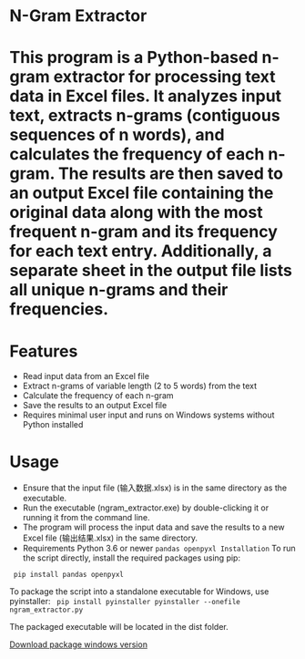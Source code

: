 # N-Gram Extractor
# This program is a Python-based n-gram extractor for processing text data in Excel files. It analyzes input text, extracts n-grams (contiguous sequences of n words), and calculates the frequency of each n-gram. The results are then saved to an output Excel file containing the original data along with the most frequent n-gram and its frequency for each text entry. Additionally, a separate sheet in the output file lists all unique n-grams and their frequencies.

# Features
- Read input data from an Excel file
- Extract n-grams of variable length (2 to 5 words) from the text
- Calculate the frequency of each n-gram
- Save the results to an output Excel file
- Requires minimal user input and runs on Windows systems without Python installed
# Usage
- Ensure that the input file (输入数据.xlsx) is in the same directory as the executable.
- Run the executable (ngram_extractor.exe) by double-clicking it or running it from the command line.
- The program will process the input data and save the results to a new Excel file (输出结果.xlsx) in the same directory.
- Requirements
Python 3.6 or newer
``pandas
openpyxl
Installation``
To run the script directly, install the required packages using pip:

``
pip install pandas openpyxl``

To package the script into a standalone executable for Windows, use pyinstaller:
``
pip install pyinstaller
pyinstaller --onefile ngram_extractor.py``

The packaged executable will be located in the dist folder.

[Download package windows version](https://github.com/jellzone/ngram_extractor/releases/tag/windows)
